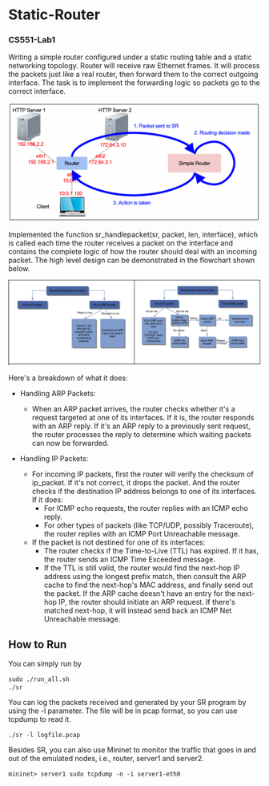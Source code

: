 # Static-Router
### CS551-Lab1
Writing a simple router configured under a static routing table and a static networking topology. Router will receive raw Ethernet frames. It will process the packets just like a real router, then forward them to the correct outgoing interface. The task is to implement the forwarding logic so packets go to the correct interface.

![Alt text](image-1.png)

Implemented the function sr_handlepacket(sr, packet, len, interface), which is called each time the router receives a packet on the interface and contains the complete logic of how the router should deal with an incoming packet. The high level design can be demonstrated in the flowchart shown below.

![Alt text](image.png)

Here's a breakdown of what it does:
* Handling ARP Packets:
  * When an ARP packet arrives, the router checks whether it's a request targeted at one of its interfaces. If it is, the router responds with an ARP reply. If it's an ARP reply to a previously sent request, the router processes the reply to determine which waiting packets can now be forwarded.

* Handling IP Packets:
  * For incoming IP packets, first the router will verify the checksum of ip_packet. If it's not correct, it drops the packet. And the router checks if the destination IP address belongs to one of its interfaces. If it does:
    * For ICMP echo requests, the router replies with an ICMP echo reply.
    * For other types of packets (like TCP/UDP, possibly Traceroute), the router replies with an ICMP Port Unreachable message.
  * If the packet is not destined for one of its interfaces:
    * The router checks if the Time-to-Live (TTL) has expired. If it has, the router sends an ICMP Time Exceeded message.
    * If the TTL is still valid, the router would find the next-hop IP address using the longest prefix match, then consult the ARP cache to find the next-hop's MAC address, and finally send out the packet. If the ARP cache doesn't have an entry for the next-hop IP, the router should initiate an ARP request. If there's matched next-hop, it will instead send back an ICMP Net Unreachable message.

## How to Run
You can simply run by

    sudo ./run_all.sh
    ./sr

You can log the packets received and generated by your SR program by using the -l parameter. The file will be in pcap
format, so you can use tcpdump to read it.

    ./sr -l logfile.pcap

Besides SR, you can also use Mininet to monitor the traffic that goes in and out of the emulated nodes, i.e., router,
server1 and server2.

    mininet> server1 sudo tcpdump -n -i server1-eth0